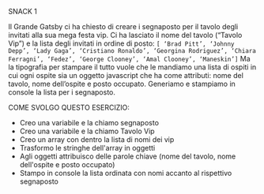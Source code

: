 SNACK 1

Il Grande Gatsby ci ha chiesto di creare i segnaposto per il tavolo degli invitati alla sua mega festa vip.
Ci ha lasciato il nome del tavolo (“Tavolo Vip”) e la lista degli invitati in ordine di posto: `[ ‘Brad Pitt’, ‘Johnny Depp’, ‘Lady Gaga’, ‘Cristiano Ronaldo’, ‘Georgina Rodriguez’, ‘Chiara Ferragni’, ‘Fedez’, ‘George Clooney’, ‘Amal Clooney’, ‘Maneskin’]`
Ma la tipografia per stampare il tutto vuole che le mandiamo una lista di ospiti in cui ogni ospite sia un oggetto javascript che ha come attributi: nome del tavolo, nome dell’ospite e posto occupato.
Generiamo e stampiamo in console la lista per i segnaposto.

COME SVOLGO QUESTO ESERCIZIO:

- Creo una variabile e la chiamo segnaposto
- Creo una variabile e la chiamo Tavolo Vip
- Creo un array con dentro la lista di nomi dei vip
- Trasformo le stringhe dell'array in oggetti 
- Agli oggetti attribuisco delle parole chiave (nome del tavolo, nome dell'ospite e posto occupato)
- Stampo in console la lista ordinata con nomi accanto al rispettivo segnaposto

